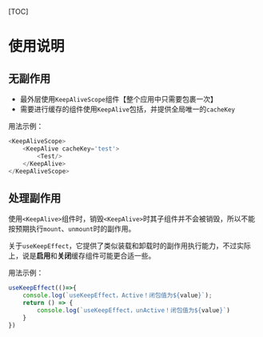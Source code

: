 [TOC]

# 使用说明
## 无副作用
- 最外层使用`KeepAliveScope`组件【整个应用中只需要包裹一次】
- 需要进行缓存的组件使用`KeepAlive`包括，并提供全局唯一的`cacheKey`

用法示例：
```js
<KeepAliveScope>
    <KeepAlive cacheKey='test'>
        <Test/>
    </KeepAlive>
</KeepAliveScope>
```

## 处理副作用
使用`<KeepAlive>`组件时，销毁`<KeepAlive>`时其子组件并不会被销毁，所以不能按预期执行`mount`、`unmount`时的副作用。

关于`useKeepEffect`，它提供了类似装载和卸载时的副作用执行能力，不过实际上，说是**启用**和**关闭**缓存组件可能更合适一些。

用法示例：
```js
useKeepEffect(()=>{
    console.log(`useKeepEffect，Active！闭包值为${value}`);
    return () => {
        console.log(`useKeepEffect，unActive！闭包值为${value}`)
    }
})
```
